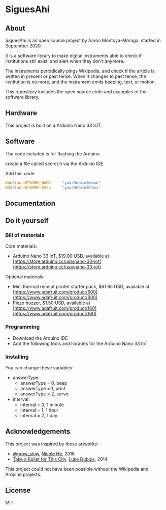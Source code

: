# SiguesAhi

## About

SiguesAhi is an open source project by Aarón Montoya-Moraga, started in September 2020.

It is a software library to make digital instruments able to check if institutions still exist, and alert when they don't anymore.

The instruments periodically pings Wikipedia, and check if the article is written in present or past tense. When it changes to past tense, the institution is no more, and the instrument emits beeping, text, or motion.

This repository includes the open source code and examples of the software library.

## Hardware

This project is built on a Arduino Nano 33 IOT.

## Software

The code included is for flashing the Arduino.

create a file called secret.h via the Arduino IDE.

Add this code

```h
#define NETWORK_NAME     "yourNetworkName"
#define NETWORK_PASS     "yourNetworkPass"
```

## Documentation

## Do it yourself

### Bill of materials

Core materials:

* Arduino Nano 33 IoT, $19.00 USD, available at [https://store.arduino.cc/usa/nano-33-iot](https://store.arduino.cc/usa/nano-33-iot)

Optional materials:

* Mini thermal receipt printer starter pack, $61.95 USD, available at [https://www.adafruit.com/product/600](https://www.adafruit.com/product/600)
* Piezo buzzer, $1.50 USD, available at [https://www.adafruit.com/product/160](https://www.adafruit.com/product/160)

### Programming

* Download the Arduino IDE
* Add the following tools and libraries for the Arduino Nano 33 IoT

### Installing

You can change these variables:

* answerType:
  * answerType = 0, beep
  * answerType = 1, print
  * answerType = 2, servo
* interval:
  * interval = 0, 1 minute
  * interval = 1, 1 hour
  * interval = 2, 1 day

## Acknowledgements

This project was inspired by these artworks:

* [@grow_slow](https://github.com/nicolehe/grow_slow), [Nicole He](http://nicole.pizza/), 2016
* [Take a Bullet for This City](http://sites.bxmc.poly.edu/~lukedubois/projects/index.html?id=gun), [Luke Dubois](http://lukedubois.com/), 2014

This project could not have been possible without the Wikipedia and Arduino projects.

## License

MIT
